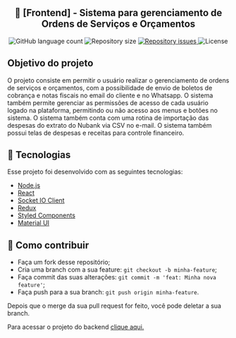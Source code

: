 <h2 align="center">
    🚀 [Frontend] - Sistema para gerenciamento de Ordens de Serviços e Orçamentos
</h2>

<p align="center">
  <img alt="GitHub language count" src="https://img.shields.io/github/languages/count/FelipeDeveloperFullStack/sysge_os_to_company_solutions-frontend">

  <img alt="Repository size" src="https://img.shields.io/github/repo-size/FelipeDeveloperFullStack/sysge_os_to_company_solutions-frontend">

  <a href="https://github.com/FelipeDeveloperFullStack/sysge_os_to_company_solutions-frontend/issues">
    <img alt="Repository issues" src="https://img.shields.io/github/issues/FelipeDeveloperFullStack/sysge_os_to_company_solutions-frontend">
  </a>

  <img alt="License" src="https://img.shields.io/badge/license-MIT-brightgreen">
</p>

## Objetivo do projeto

O projeto consiste em permitir o usuário realizar o gerenciamento de ordens de serviços e orçamentos, com a possibilidade de envio de boletos de cobrança e notas fiscais no email do cliente e no Whatsapp.
O sistema também permite gerenciar as permissões de acesso de cada usuário logado na plataforma, permitindo ou não acesso aos menus e botões no sistema.
O sistema também conta com uma rotina de importação das despesas do extrato do Nubank via CSV no e-mail.
O sistema também possui telas de despesas e receitas para controle financeiro.

## :rocket: Tecnologias

Esse projeto foi desenvolvido com as seguintes tecnologias:

- [Node.js](https://nodejs.org/en/)
- [React](https://reactjs.org)
- [Socket IO Client](https://socket.io/)
- [Redux](https://redux.js.org/)
- [Styled Components](https://styled-components.com/)
- [Material UI](https://mui.com/)

## 🤔 Como contribuir

- Faça um fork desse repositório;
- Cria uma branch com a sua feature: `git checkout -b minha-feature`;
- Faça commit das suas alterações: `git commit -m 'feat: Minha nova feature'`;
- Faça push para a sua branch: `git push origin minha-feature`.

Depois que o merge da sua pull request for feito, você pode deletar a sua branch.

Para acessar o projeto do backend [clique aqui.](https://github.com/FelipeDeveloperFullStack/sysge_os_to_company_solutions-backend)
